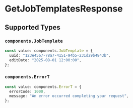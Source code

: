 # GetJobTemplatesResponse


## Supported Types

### `components.JobTemplate`

```typescript
const value: components.JobTemplate = {
  uuid: "123e4567-78a7-4151-94b5-231d29b4843b",
  editDate: "2025-08-01 12:00:00",
};
```

### `components.ErrorT`

```typescript
const value: components.ErrorT = {
  errorCode: 1000,
  message: "An error occurred completing your request",
};
```

